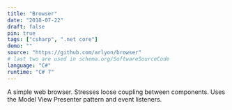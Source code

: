 ```yaml
---
title: "Browser"
date: "2018-07-22"
draft: false
pin: true
tags: ["csharp", ".net core"]
demo: ""
source: "https://github.com/arlyon/browser"
# last two are used in schema.org/SoftwareSourceCode
language: "C#"
runtime: "C# 7"
---
```


A simple web browser. Stresses loose coupling between components.
Uses the Model View Presenter pattern and event listeners.